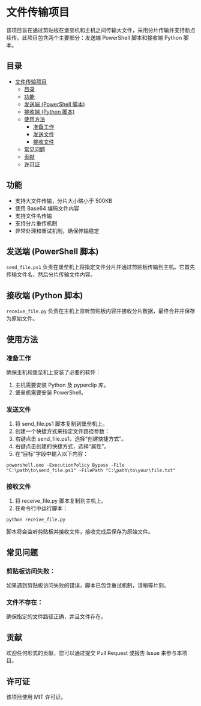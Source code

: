 # 文件传输项目

该项目旨在通过剪贴板在堡垒机和主机之间传输大文件，采用分片传输并支持断点续传。此项目包含两个主要部分：发送端 PowerShell 脚本和接收端 Python 脚本。

## 目录

- [文件传输项目](#文件传输项目)
  - [目录](#目录)
  - [功能](#功能)
  - [发送端 (PowerShell 脚本)](#发送端-powershell-脚本)
  - [接收端 (Python 脚本)](#接收端-python-脚本)
  - [使用方法](#使用方法)
    - [准备工作](#准备工作)
    - [发送文件](#发送文件)
    - [接收文件](#接收文件)
  - [常见问题](#常见问题)
  - [贡献](#贡献)
  - [许可证](#许可证)

## 功能

- 支持大文件传输，分片大小略小于 500KB
- 使用 Base64 编码文件内容
- 支持文件名传输
- 支持分片重传机制
- 异常处理和重试机制，确保传输稳定

## 发送端 (PowerShell 脚本)

`send_file.ps1` 负责在堡垒机上将指定文件分片并通过剪贴板传输到主机。它首先传输文件名，然后分片传输文件内容。


## 接收端 (Python 脚本)
`receive_file.py` 负责在主机上监听剪贴板内容并接收分片数据，最终合并并保存为原始文件。


## 使用方法
### 准备工作
确保主机和堡垒机上安装了必要的软件：
1. 主机需要安装 Python 及 pyperclip 库。
2. 堡垒机需要安装 PowerShell。

### 发送文件
1. 将 send_file.ps1 脚本复制到堡垒机上。
2. 创建一个快捷方式来指定文件路径参数：
3. 右键点击 send_file.ps1，选择“创建快捷方式”。
4. 右键点击创建的快捷方式，选择“属性”。
5. 在“目标”字段中输入以下内容：

```text
powershell.exe -ExecutionPolicy Bypass -File "C:\path\to\send_file.ps1" -FilePath "C:\path\to\your\file.txt"
```

### 接收文件
1. 将 receive_file.py 脚本复制到主机上。
2. 在命令行中运行脚本：

```text
python receive_file.py
```
脚本将会监听剪贴板并接收文件，接收完成后保存为原始文件。

## 常见问题

### 剪贴板访问失败：
如果遇到剪贴板访问失败的错误，脚本已包含重试机制，请稍等片刻。

### 文件不存在：
确保指定的文件路径正确，并且文件存在。

## 贡献
欢迎任何形式的贡献，您可以通过提交 Pull Request 或报告 Issue 来参与本项目。

## 许可证
该项目使用 MIT 许可证。